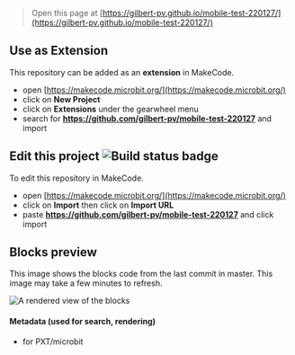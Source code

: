 
> Open this page at [https://gilbert-pv.github.io/mobile-test-220127/](https://gilbert-pv.github.io/mobile-test-220127/)

## Use as Extension

This repository can be added as an **extension** in MakeCode.

* open [https://makecode.microbit.org/](https://makecode.microbit.org/)
* click on **New Project**
* click on **Extensions** under the gearwheel menu
* search for **https://github.com/gilbert-pv/mobile-test-220127** and import

## Edit this project ![Build status badge](https://github.com/gilbert-pv/mobile-test-220127/workflows/MakeCode/badge.svg)

To edit this repository in MakeCode.

* open [https://makecode.microbit.org/](https://makecode.microbit.org/)
* click on **Import** then click on **Import URL**
* paste **https://github.com/gilbert-pv/mobile-test-220127** and click import

## Blocks preview

This image shows the blocks code from the last commit in master.
This image may take a few minutes to refresh.

![A rendered view of the blocks](https://github.com/gilbert-pv/mobile-test-220127/raw/master/.github/makecode/blocks.png)

#### Metadata (used for search, rendering)

* for PXT/microbit
<script src="https://makecode.com/gh-pages-embed.js"></script><script>makeCodeRender("{{ site.makecode.home_url }}", "{{ site.github.owner_name }}/{{ site.github.repository_name }}");</script>
